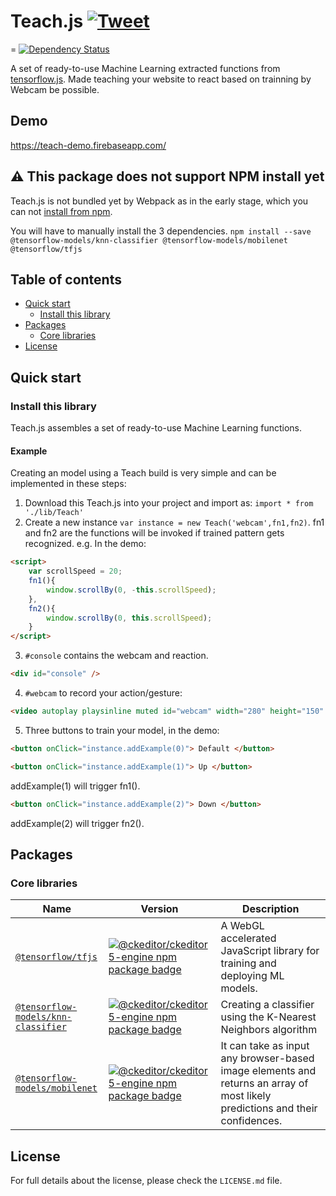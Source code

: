 

Teach.js [![Tweet](https://img.shields.io/twitter/url/http/shields.io.svg?style=social)]()
===================================
=
[![Dependency Status](https://img.shields.io/david/ckeditor/ckeditor5.svg)](https://david-dm.org/ckeditor/ckeditor5)

A set of ready-to-use Machine Learning extracted functions from [tensorflow.js]([https://www.tensorflow.org/js](https://www.tensorflow.org/js)). Made teaching your website to react based on trainning by Webcam be possible.

## Demo
https://teach-demo.firebaseapp.com/

## ⚠ This package does not support NPM install yet

Teach.js is not bundled yet by Webpack as in the early stage, which you can not [install from npm](https://ckeditor.com/docs/ckeditor5/latest/builds/guides/integration/installation.html#npm).

You will have to manually install the 3 dependencies. 
`npm install --save @tensorflow-models/knn-classifier @tensorflow-models/mobilenet @tensorflow/tfjs`

## Table of contents

* [Quick start](#quick-start)
   * [Install this library](#ckeditor-5-builds)
* [Packages](#packages)
   * [Core libraries](#core-libraries)
* [License](#license)

## Quick start

### Install this library

Teach.js assembles a set of ready-to-use Machine Learning functions. 


#### Example

Creating an model using a Teach build is very simple and can be implemented in these steps:

1. Download this Teach.js into your project and import as:
`import * from './lib/Teach'`
2. Create a new instance `var instance = new Teach('webcam',fn1,fn2)`. fn1 and fn2 are the functions will be invoked if trained pattern gets recognized. e.g. In the demo: 
```html
<script>
	var scrollSpeed = 20;
	fn1(){
		window.scrollBy(0, -this.scrollSpeed);
	},
	fn2(){
		window.scrollBy(0, this.scrollSpeed);
	}
</script>
```
3. `#console`  contains the webcam and reaction. 
```html
<div id="console" />
``` 
4. `#webcam` to record your action/gesture:
```html
<video autoplay playsinline muted id="webcam" width="280" height="150" />
```
5. Three buttons to train your model, in the demo:
```html 
<button onClick="instance.addExample(0)"> Default </button>
```
```html 
<button onClick="instance.addExample(1)"> Up </button>
```
addExample(1) will trigger fn1().
```html 
<button onClick="instance.addExample(2)"> Down </button>
```
addExample(2) will trigger fn2().



## Packages

### Core libraries

<table>
<thead>
	<tr>
		<th width="30%">Name</th>
		<th width="15%">Version</th>
		<th width="55%">Description</th>
	</tr>
</thead>
<tbody>

<tr>
	<td>
		<a href="https://github.com/tensorflow/tfjs-models/tree/master/knn-classifier"><code>@tensorflow/tfjs</code></a>
	</td>
	<td>
		<a href="https://github.com/tensorflow/tfjs"><img src="https://img.shields.io/npm/v/@tensorflow/tfjs.svg" alt="@ckeditor/ckeditor5-engine npm package badge"></a>
	</td>
	<td>
		A WebGL accelerated JavaScript library for training and deploying ML models.
	</td>
</tr>

<tr>
	<td>
		<a href="https://github.com/tensorflow/tfjs-models/tree/master/knn-classifier"><code>@tensorflow-models/knn-classifier</code></a>
	</td>
	<td>
		<a href="https://github.com/tensorflow/tfjs-models/tree/master/knn-classifier"><img src="https://img.shields.io/npm/v/@tensorflow-models/knn-classifier.svg" alt="@ckeditor/ckeditor5-engine npm package badge"></a>
	</td>
	<td>
		Creating a classifier using the K-Nearest Neighbors algorithm
	</td>
</tr>

<tr>
	<td>
		<a href="https://github.com/tensorflow/tfjs-models/tree/master/mobilenet"><code>@tensorflow-models/mobilenet</code></a>
	</td>
	<td>
		<a href="https://github.com/tensorflow/tfjs-models/tree/master/mobilenet"><img src="https://img.shields.io/npm/v/@tensorflow-models/mobilenet.svg" alt="@ckeditor/ckeditor5-engine npm package badge"></a>
	</td>
	<td>
		It can take as input any browser-based image elements and returns an array of most likely predictions and their confidences.
	</td>
</tr>

</tbody>
</table>



## License

For full details about the license, please check the `LICENSE.md` file.
